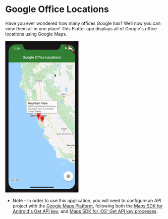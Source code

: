 # Google Office Locations

Have you ever wondered how many offices Google has? Well now you can view them all in one place! This Flutter app displays all of Google's office locations using Google Maps.

![](Google_Maps.gif)

* Note - In order to use this application, you will need to configure an API project with the [Google Maps Platform](https://cloud.google.com/maps-platform/), following both the [Maps SDK for Android's Get API key](https://developers.google.com/maps/documentation/android-sdk/get-api-key), and [Maps SDK for iOS' Get API key processes](https://developers.google.com/maps/documentation/ios-sdk/get-api-key).
